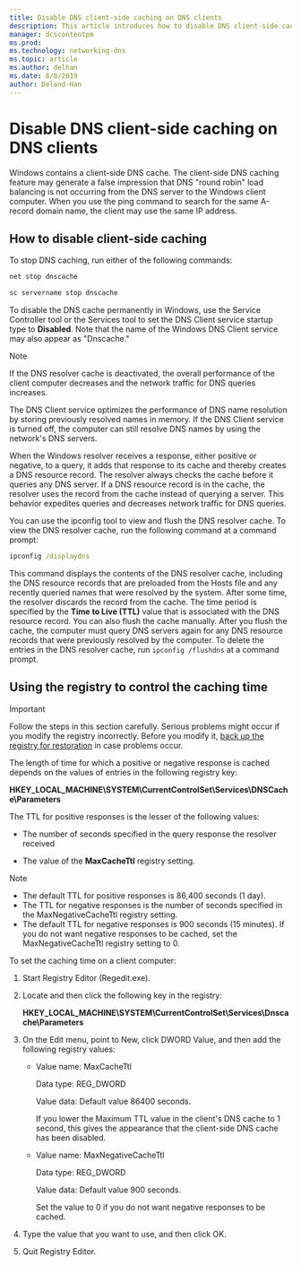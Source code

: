 ```yaml
---
title: Disable DNS client-side caching on DNS clients
description: This article introduces how to disable DNS client-side caching on DNS clients.
manager: dcscontentpm
ms.prod: 
ms.technology: networking-dns
ms.topic: article
ms.author: delhan
ms.date: 8/8/2019
author: Deland-Han
---
```


# Disable DNS client-side caching on DNS clients

Windows contains a client-side DNS cache. The client-side DNS caching feature may generate a false impression that DNS "round robin" load balancing is not occurring from the DNS server to the Windows client computer. When you use the ping command to search for the same A-record domain name, the client may use the same IP address.  

## How to disable client-side caching

To stop DNS caching, run either of the following commands:

```cmd
net stop dnscache
```

```cmd
sc servername stop dnscache
```


To disable the DNS cache permanently in Windows, use the Service Controller tool or the Services tool to set the DNS Client service startup type to **Disabled**. Note that the name of the Windows DNS Client service may also appear as "Dnscache." 

> [!NOTE]
> If the DNS resolver cache is deactivated, the overall performance of the client computer decreases and the network traffic for DNS queries increases. 

The DNS Client service optimizes the performance of DNS name resolution by storing previously resolved names in memory. If the DNS Client service is turned off, the computer can still resolve DNS names by using the network's DNS servers. 

When the Windows resolver receives a response, either positive or negative, to a query, it adds that response to its cache and thereby creates a DNS resource record. The resolver always checks the cache before it queries any DNS server. If a DNS resource record is in the cache, the resolver uses the record from the cache instead of querying a server. This behavior expedites queries and decreases network traffic for DNS queries. 

You can use the ipconfig tool to view and flush the DNS resolver cache. To view the DNS resolver cache, run the following command at a command prompt:

```cmd
ipconfig /displaydns 
```

This command displays the contents of the DNS resolver cache, including the DNS resource records that are preloaded from the Hosts file and any recently queried names that were resolved by the system. After some time, the resolver discards the record from the cache. The time period is specified by the **Time to Live (TTL)** value that is associated with the DNS resource record. You can also flush the cache manually. After you flush the cache, the computer must query DNS servers again for any DNS resource records that were previously resolved by the computer. To delete the entries in the DNS resolver cache, run `ipconfig /flushdns` at a command prompt.

## Using the registry to control the caching time

> [!IMPORTANT]  
> Follow the steps in this section carefully. Serious problems might occur if you modify the registry incorrectly. Before you modify it, [back up the registry for restoration](https://support.microsoft.com/help/322756) in case problems occur.

The length of time for which a positive or negative response is cached depends on the values of entries in the following registry key:

**HKEY_LOCAL_MACHINE\SYSTEM\CurrentControlSet\Services\DNSCache\Parameters**

The TTL for positive responses is the lesser of the following values: 

- The number of seconds specified in the query response the resolver received

- The value of the **MaxCacheTtl** registry setting.

>[!Note]
>- The default TTL for positive responses is 86,400 seconds (1 day).
>- The TTL for negative responses is the number of seconds specified in the MaxNegativeCacheTtl registry setting.
>- The default TTL for negative responses is 900 seconds (15 minutes).
If you do not want negative responses to be cached, set the MaxNegativeCacheTtl registry setting to 0.

To set the caching time on a client computer:

1. Start Registry Editor (Regedit.exe).

2. Locate and then click the following key in the registry:

   **HKEY_LOCAL_MACHINE\SYSTEM\CurrentControlSet\Services\Dnscache\Parameters**

3. On the Edit menu, point to New, click DWORD Value, and then add the following registry values:

   - Value name: MaxCacheTtl

     Data type: REG_DWORD

     Value data: Default value 86400 seconds. 
     
     If you lower the Maximum TTL value in the client's DNS cache to 1 second, this gives the appearance that the client-side DNS cache has been disabled.    

   - Value name: MaxNegativeCacheTtl

     Data type: REG_DWORD

     Value data: Default value 900 seconds. 
     
     Set the value to 0 if you do not want negative responses to be cached.

4. Type the value that you want to use, and then click OK.

5. Quit Registry Editor.